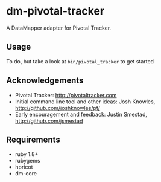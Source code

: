 dm-pivotal-tracker
==================

A DataMapper adapter for Pivotal Tracker.

Usage
-------------------

To do, but take a look at `bin/pivotal_tracker` to get started

Acknowledgements
-------------------

  * Pivotal Tracker: http://pivotaltracker.com
  * Initial command line tool and other ideas: 
    Josh Knowles, http://github.com/joshknowles/pt/
  * Early encouragement and feedback:
    Justin Smestad, http://github.com/jsmestad

Requirements
-------------------

  * ruby 1.8+
  * rubygems
  * hpricot
  * dm-core

